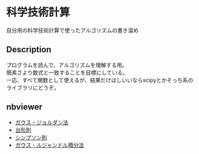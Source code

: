 # 科学技術計算
自分用の科学技術計算で使ったアルゴリズムの書き溜め

## Description
プログラムを読んで、アルゴリズムを理解する用。  
簡素さより数式と一致することを目標にしている。  
一応、すべて関数として使えるが、結果だけほしいいならscipyとかそっち系のライブラリにどうぞ。

## nbviewer
- [ガウス・ジョルダン法](http://nbviewer.jupyter.org/github/yameholo/Scientific-computing/blob/master/Gauss-Jordan.ipynb)
- [台形則](http://nbviewer.jupyter.org/github/yameholo/Scientific-computing/blob/master/Trapezoidal.ipynb)
- [シンプソン則](http://nbviewer.jupyter.org/github/yameholo/Scientific-computing/blob/master/Simpson.ipynb)
- [ガウス・ルジャンドル積分法](http://nbviewer.jupyter.org/github/yameholo/Scientific-computing/blob/master/Gauss–Legendre.ipynb)
